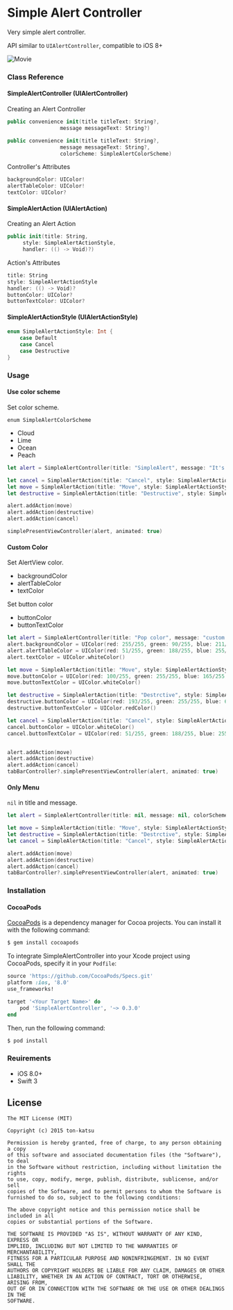Simple Alert Controller
============================

Very simple alert controller.

API similar to `UIAlertController`, compatible to iOS 8+


![Movie](https://raw.githubusercontent.com/wiki/ton-katsu/SimpleAlertController/images/SimpleAlertViewController.gif)

### Class Reference

#### SimpleAlertController (UIAlertController)

Creating an Alert Controller

```swift
public convenience init(title titleText: String?,
                 message messageText: String?)

public convenience init(title titleText: String?,
                 message messageText: String?,
                 colorScheme: SimpleAlertColorScheme)
```
Controller's Attributes

```swift
backgroundColor: UIColor!
alertTableColor: UIColor!
textColor: UIColor?
```


#### SimpleAlertAction (UIAlertAction)

Creating an Alert Action

```swift
public init(title: String,
     style: SimpleAlertActionStyle,
     handler: (() -> Void)?)
```

Action's Attributes

```swift
title: String
style: SimpleAlertActionStyle
handler: (() -> Void)?
buttonColor: UIColor?
buttonTextColor: UIColor?
```

#### SimpleAlertActionStyle (UIAlertActionStyle)

```swift
enum SimpleAlertActionStyle: Int {
    case Default
    case Cancel
    case Destructive
}
```

### Usage

#### Use color scheme

Set color scheme.

`enum SimpleAlertColorScheme`

* Cloud
* Lime
* Ocean
* Peach

```swift
let alert = SimpleAlertController(title: "SimpleAlert", message: "It's simple!", colorScheme: SimpleAlertColorScheme.Peach)

let cancel = SimpleAlertAction(title: "Cancel", style: SimpleAlertActionStyle.Cancel, handler: {() -> Void in print("cancel")})
let move = SimpleAlertAction(title: "Move", style: SimpleAlertActionStyle.Default, handler: {() -> Void in print("moved")})
let destructive = SimpleAlertAction(title: "Destructive", style: SimpleAlertActionStyle.Destructive, handler: nil)

alert.addAction(move)
alert.addAction(destructive)
alert.addAction(cancel)

simplePresentViewController(alert, animated: true)
```

#### Custom Color

Set AlertView color.

* backgroundColor
* alertTableColor
* textColor

Set button color

* buttonColor
* buttonTextColor

```swift
let alert = SimpleAlertController(title: "Pop color", message: "custom color alert")
alert.backgroundColor = UIColor(red: 255/255, green: 90/255, blue: 211/255, alpha: 0.7)
alert.alertTableColor = UIColor(red: 51/255, green: 188/255, blue: 255/255, alpha: 1.0)
alert.textColor = UIColor.whiteColor()

let move = SimpleAlertAction(title: "Move", style: SimpleAlertActionStyle.Default, handler: {() -> Void in self.tabBarController?.selectedIndex = 2})
move.buttonColor = UIColor(red: 100/255, green: 255/255, blue: 165/255, alpha: 1.0)
move.buttonTextColor = UIColor.whiteColor()

let destructive = SimpleAlertAction(title: "Destrctive", style: SimpleAlertActionStyle.Destructive, handler: nil)
destructive.buttonColor = UIColor(red: 193/255, green: 255/255, blue: 6/255, alpha: 1.0)
destructive.buttonTextColor = UIColor.redColor()

let cancel = SimpleAlertAction(title: "Cancel", style: SimpleAlertActionStyle.Cancel, handler: {() -> Void in print("Canceled")})
cancel.buttonColor = UIColor.whiteColor()
cancel.buttonTextColor = UIColor(red: 51/255, green: 188/255, blue: 255/255, alpha: 1.0)


alert.addAction(move)
alert.addAction(destructive)
alert.addAction(cancel)
tabBarController?.simplePresentViewController(alert, animated: true)
```

#### Only Menu

`nil` in title and message.

```swift
let alert = SimpleAlertController(title: nil, message: nil, colorScheme: SimpleAlertColorScheme.Peach)

let move = SimpleAlertAction(title: "Move", style: SimpleAlertActionStyle.Default, handler: {() -> Void in self.tabBarController?.selectedIndex = 2})
let destructive = SimpleAlertAction(title: "Destrctive", style: SimpleAlertActionStyle.Destructive, handler: nil)
let cancel = SimpleAlertAction(title: "Cancel", style: SimpleAlertActionStyle.Cancel, handler: {() -> Void in print("Canceled")})

alert.addAction(move)
alert.addAction(destructive)
alert.addAction(cancel)
tabBarController?.simplePresentViewController(alert, animated: true)
```

### Installation

#### CocoaPods

[CocoaPods](http://cocoapods.org) is a dependency manager for Cocoa projects. You can install it with the following command:

```bash
$ gem install cocoapods
```

To integrate SimpleAlertController into your Xcode project using CocoaPods, specify it in your `Podfile`:

```ruby
source 'https://github.com/CocoaPods/Specs.git'
platform :ios, '8.0'
use_frameworks!

target '<Your Target Name>' do
    pod 'SimpleAlertController', '~> 0.3.0'
end
```

Then, run the following command:

```bash
$ pod install
```

### Reuirements

* iOS 8.0+
* Swift 3


## License

    The MIT License (MIT)

    Copyright (c) 2015 ton-katsu

    Permission is hereby granted, free of charge, to any person obtaining a copy
    of this software and associated documentation files (the "Software"), to deal
    in the Software without restriction, including without limitation the rights
    to use, copy, modify, merge, publish, distribute, sublicense, and/or sell
    copies of the Software, and to permit persons to whom the Software is
    furnished to do so, subject to the following conditions:

    The above copyright notice and this permission notice shall be included in all
    copies or substantial portions of the Software.

    THE SOFTWARE IS PROVIDED "AS IS", WITHOUT WARRANTY OF ANY KIND, EXPRESS OR
    IMPLIED, INCLUDING BUT NOT LIMITED TO THE WARRANTIES OF MERCHANTABILITY,
    FITNESS FOR A PARTICULAR PURPOSE AND NONINFRINGEMENT. IN NO EVENT SHALL THE
    AUTHORS OR COPYRIGHT HOLDERS BE LIABLE FOR ANY CLAIM, DAMAGES OR OTHER
    LIABILITY, WHETHER IN AN ACTION OF CONTRACT, TORT OR OTHERWISE, ARISING FROM,
    OUT OF OR IN CONNECTION WITH THE SOFTWARE OR THE USE OR OTHER DEALINGS IN THE
    SOFTWARE.
